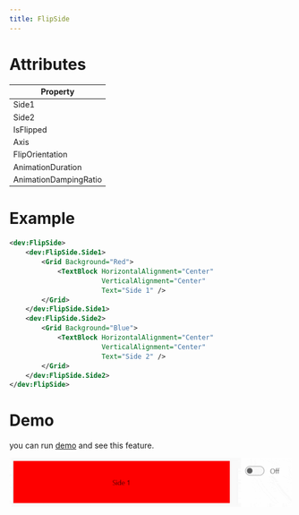 ```yaml
---
title: FlipSide
---
```


# Attributes
|Property|
|-|
|Side1|
|Side2|
|IsFlipped|
|Axis|
|FlipOrientation|
|AnimationDuration|
|AnimationDampingRatio|

# Example

```xml
<dev:FlipSide>
    <dev:FlipSide.Side1>
        <Grid Background="Red">
            <TextBlock HorizontalAlignment="Center"
                       VerticalAlignment="Center"
                       Text="Side 1" />
        </Grid>
    </dev:FlipSide.Side1>
    <dev:FlipSide.Side2>
        <Grid Background="Blue">
            <TextBlock HorizontalAlignment="Center"
                       VerticalAlignment="Center"
                       Text="Side 2" />
        </Grid>
    </dev:FlipSide.Side2>
</dev:FlipSide>
```

# Demo
you can run [demo](https://github.com/Ghost1372/DevWinUI) and see this feature.

![DevWinUI](https://raw.githubusercontent.com/ghost1372/DevWinUI-Resources/refs/heads/main/DevWinUI-Docs/FlipSide.gif)
